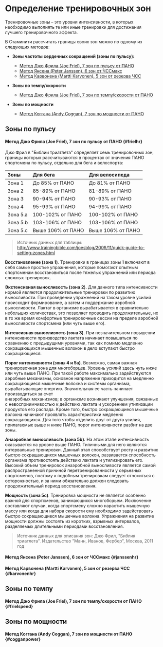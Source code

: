 # Определение тренировочных зон

Тренировочные зоны – это уровни интенсивности, в которых необходимо выполнять те или иные тренировки для достижения лучшего тренировочного эффекта.

В Стаминити рассчитать границы своих зон можно по одному из следующих методов:

* **Зоны частоты сердечных сокращений \(зоны по пульсу\):**

  * [Метод Джо Фрила \(Joe Friel\), 7 зон по пульсу от ПАНО](#frielhr)
  * [Метод Янсена \(Peter Janssen\), 6 зон от ЧССмакс](#janssenhr)
  * [Метод Карвонена \(Martti Karvonen\), 5 зон от резерва ЧСС](#karvonenhr)

* **Зоны по темпу/скорости**

  * [Метод Джо Фрила \(Joe Friel\), 7 зон по темпу/скорости от ПАНО](#frielspeed)

* **Зоны по мощности**

  * [Метод Коггана \(Andy Coggan\), 7 зон по мощности от ПАНО](#cogganpower)

## Зоны по пульсу

#### Метод Джо Фрила \(Joe Friel\), 7 зон по пульсу от ПАНО {#frielhr}

Джо Фрил в "Библии триатлета" определяет семь тренировочных зон, границы которых рассчитываются в процентах от значения ПАНО спортсмена по пульсу, отдельно для бега и велоспорта:

| Зоны | Для бега | Для велосипеда |
| :--- | :--- | :--- |
| Зона 1 | До 85% от ПАНО | До 81% от ПАНО |
| Зона 2 | 85-89% от ПАНО | 81-89% от ПАНО |
| Зона 3 | 90-94% от ПАНО | 90-93% от ПАНО |
| Зона 4 | 95-99% от ПАНО | 94-99% от ПАНО |
| Зона 5.a | 100-102% от ПАНО | 100-102% от ПАНО |
| Зона 5.b | 103-106% от ПАНО | 103-106% от ПАНО |
| Зона 5.c | Выше 106% от ПАНО | Выше 106% от ПАНО |
>Источник данных для таблицы: http://www.trainingbible.com/joesblog/2009/11/quick-guide-to-setting-zones.html

**Восстановление (зона 1)**. Тренировки в границах зоны 1 включают в себя самые простые упражнения, которые помогают опытным спортсменам восстановиться после тяжелых упражнений или периода сложных тренировок.   

**Экстенсивная выносливость (зона 2)**. Для данного типа интенсивности нормой являются продолжительные тренировки по развитию выносливости. При проведении упражнений на таком уровне усилий происходит формирование, а затем и поддержание аэробной выносливости. Лактат в организме вырабатывается в сравнительно небольших количествах, это позволяет проводить продолжительные, но в то же время комфортные тренировочные сессии на пределе аэробной выносливости спортсмена (или чуть выше его).  

**Интенсивная выносливость (зона 3)**. При незначительном повышении интенсивности производство лактата начинает повышаться по сравнению с предыдущими уровнями, так как помимо медленно сокращающихся мышечных волокон в дело вступают быстро сокращающиеся. 

**Порог интенсивности (зоны 4 и 5a)**. Возможно, самая важная тренировочная зона для многоборцев. Уровень усилий здесь чуть ниже или чуть выше ПАНО. При такой работе максимально задействуются аэробные механизмы, основное напряжение приходится на медленно сокращающиеся мышечные волокна и системы организма, вырабатывающие энергию. Значительная ее часть начинает производиться за счет  
анаэробных механизмов; в организме возникают улучшения, связанные с невосприимчивостью к действию лактата и ускорением утилизации продуктов его распада. Кроме того, быстро сокращающиеся мышечные волокна начинают проявлять характеристики медленно сокращающихся. Для того чтобы отделить друг от друга усилия, прилагаемые выше и ниже ПАНО, порог интенсивности разбит на две зоны. 
 
**Анаэробная выносливость (зона 5b).** На этом этапе интенсивность оказывается на уровне выше ПАНО. Типичными для него являются интервальные тренировки. Данный этап способствует росту и развитию быстро сокращающихся мышечных волокон, развивается способность организма противостоять действию лактата и утилизировать его. Высокий объем тренировок анаэробной выносливости является самой распространенной причиной перетренированности у серьезных спортсменов, поэтому к подобным тренировкам следует относиться с осторожностью, и за ними обязательно должен следовать продолжительный период восстановления.

**Мощность (зона 5c)**. Тренировка мощности не является особенно важной для спортсменов, занимающихся многоборьем. Исключение составляют случаи, когда спортсмену сложно нарастить мышечную массу или когда для набора скорости ему необходимо задействовать быстро сокращающиеся мышечные волокна. Упражнения на развитие мощности должны состоять из коротких, взрывных интервалов, разделяемых длительными периодами восстановления. 
>Источник данных для описания зон: Джо Фрил, "Библия триатлета". Издательство "Манн, Иванов, Фербер", Москва, 2011 год


#### Метод Янсена \(Peter Janssen\), 6 зон от ЧССмакс {#janssenhr}

#### Метод Карвонена \(Martti Karvonen\), 5 зон от резерва ЧСС {#karvonenhr}

## Зоны по темпу

#### Метод Джо Фрила \(Joe Friel\), 7 зон по темпу/скорости от ПАНО {#frielspeed}

## Зоны по мощности

#### Метод Коггана \(Andy Coggan\), 7 зон по мощности от ПАНО {#cogganpower}



